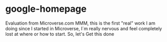 # google-homepage
Evaluation from Microverse.com
    MMM, this is the first "real" work I am doing since I started in Microverse, I´m really nervous and feel completely lost at where or how to start. So, let's Get this done 